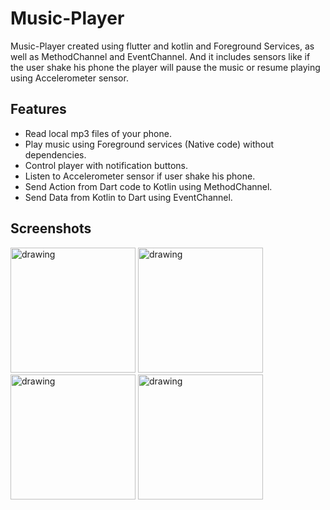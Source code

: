 # Music-Player
Music-Player created using flutter and kotlin and Foreground Services, as well as MethodChannel and EventChannel. And it includes sensors like if the user shake his phone the player will pause the music or resume playing using Accelerometer sensor. 


## Features
- Read local mp3 files of your phone.
- Play music using Foreground services (Native code) without dependencies.
- Control player with notification buttons.
- Listen to Accelerometer sensor if user shake his phone.
- Send Action from Dart code to Kotlin using MethodChannel.
- Send Data from Kotlin to Dart using EventChannel.


## Screenshots
<img src=https://user-images.githubusercontent.com/65148928/170351287-38d27be6-8124-4fea-aafa-c12e6ab8e5d2.png  alt="drawing" width="200"/>
<img src=https://user-images.githubusercontent.com/65148928/170351289-eed59803-868c-40a7-b32a-aa7fe76499b8.png alt="drawing" width="200"/>
<img src=https://user-images.githubusercontent.com/65148928/170351291-34220a17-6c79-4354-aca9-5a37d9e916cd.png alt="drawing" width="200"/>
<img src=https://user-images.githubusercontent.com/65148928/170351299-e1e2163b-e329-4a08-ab9a-59f6aa53cd8c.png alt="drawing" width="200"/>


